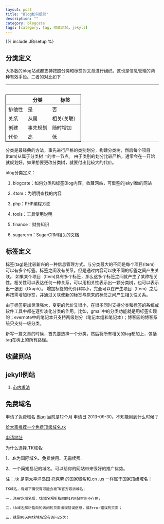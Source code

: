 ```yaml
---
layout: post
title: "Blog如何组织"
description: ""
category: blogcate
tags: [category, tag, 收藏网站, jekyll]
---
```

{% include JB/setup %}

## 分类定义 ##

大多数的blog站点都支持按照分类和标签对文章进行组织。这也是信息管理的两种有效手段。二者的对比如下：

<table border="2" frame="hsides" rules="groups" cellspacing="1" cellpadding="6"><caption>&nbsp;</caption><colgroup><col align="left" /><col align="left" /><col align="left" /> </colgroup>
<thead>
<tr><th scope="col">&nbsp;</th><th scope="col">分类</th><th scope="col">标签</th></tr>
</thead>
<tbody>
<tr>
<td>排他性</td>
<td>是</td>
<td>否</td>
</tr>
<tr>
<td>关系</td>
<td>从属</td>
<td>相关(关联）</td>
</tr>
<tr>
<td>创建</td>
<td>事先规划</td>
<td>随时增加</td>
</tr>
<tr>
<td>代价</td>
<td>高</td>
<td>低</td>
</tr>
</tbody>
</table>

分类是最经典的方法，事先进行严格的类别划分，构建分类树，然后每个项目(Item)从属于分类树上的唯一节点。 由于类别的划分比较严格，通常会在一开始就规划好。如果想要更改分类树，就要付出比较大的代价。

blog分类定义：

1. blogcate：如何分类和标签Blog内容，收藏网站，可借鉴的jekyll做的网站

2. 4tom：为明明查找的内容

3. php：PHP编程方面

4. tools：工具使用说明

5. finance：财务知识

6. sugarcrm：SugarCRM相关的文档



## 标签定义 ##

标签(tag)是比较新兴的一种信息管理方式。与分类最大的不同是每个项目(Item)可以有多个标签。标签之间没有关系，但是通过内容可以使不同的标签之间产生关联。 如果某个项目（Item)具有多个标签，那么这多个标签之间就产生了某种相关性。相关性可以表达任何一种关系，可以用相关性表示出一颗分类树，也可以表示出一张图（Graph）。 增加标签的代价非常小，完全可以在产生项目（Item）之后再按需增加标签，并通过关联使新的标签与原来的标签之间产生相关性关系。

由于标签更加灵活强大，变更的代价又很小，在很多同时支持分类和标签的系统或软件工具中都在逐步淡化分类的作用。比如，gmail中的分类功能就是用标签实现的；evernote中的笔记本只支持两级划分（笔记本组和笔记本）；博客园的博客系统只支持一级分类。

新写一篇文章的时候，首先要选择一个分类，然后将所有相关的tag都加上，包括tag在树上的所有路径。

## 收藏网站 ##



## jekyll例站 ##
1. [心内求法](http://thinkinside.tk/index.html)


## 免费域名 ##

申请了免费域名 [Blog](http://tonystudy.tk)
当前是12个月 申请日 2013-09-30，不知能用到什么时候？

[给大家推荐一个免费顶级域名.tk](http://luoshui.info/2011/08/tk/)

[申请地址](http://www.dot.tk)

为什么选择.TK域名:

1、.tk为国际域名、免费使用、无需续费.

2、一个简短易记的域名，可以给你的网站带来很好的推广优势。

注：.tk 是南太平洋岛国 托克劳 的国家域名和.cn .us 一样属于国家顶级域名！

    TK域名，有如下情況有可能会被TK官方取消域名：

    一，注册tk域名后，tk域名解析指向的IP网站空间不存在;

    二，tk域名解析指向的访问的页面出现错误信息，或Error错误的页面；

    三，就是90天内tk域名没有访问25次；
